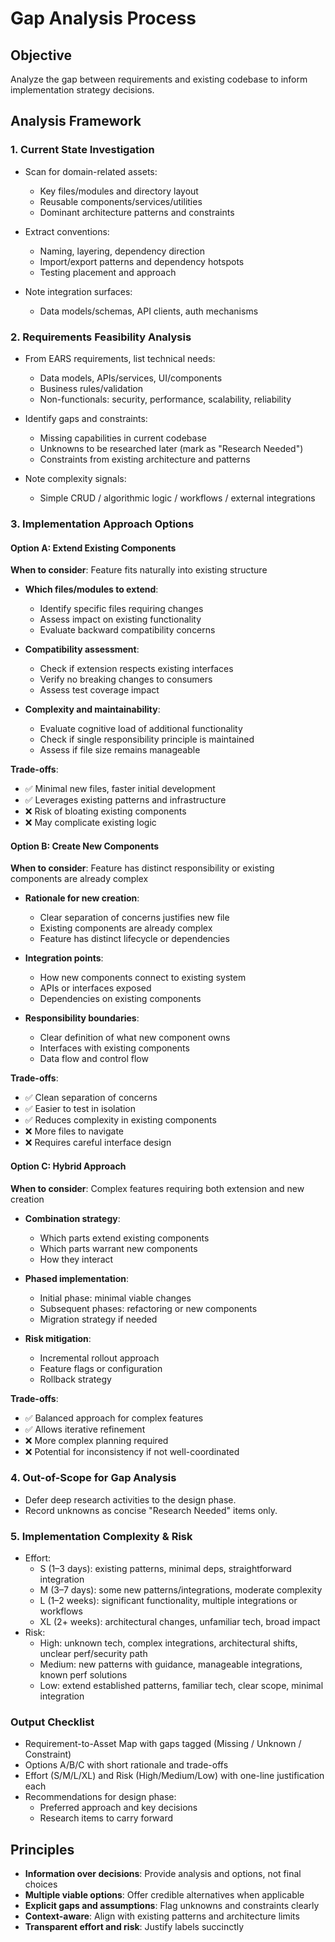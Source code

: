 # Gap Analysis Process

## Objective

Analyze the gap between requirements and existing codebase to inform implementation strategy decisions.

## Analysis Framework

### 1. Current State Investigation

- Scan for domain-related assets:
  - Key files/modules and directory layout
  - Reusable components/services/utilities
  - Dominant architecture patterns and constraints

- Extract conventions:
  - Naming, layering, dependency direction
  - Import/export patterns and dependency hotspots
  - Testing placement and approach

- Note integration surfaces:
  - Data models/schemas, API clients, auth mechanisms

### 2. Requirements Feasibility Analysis

- From EARS requirements, list technical needs:
  - Data models, APIs/services, UI/components
  - Business rules/validation
  - Non-functionals: security, performance, scalability, reliability

- Identify gaps and constraints:
  - Missing capabilities in current codebase
  - Unknowns to be researched later (mark as "Research Needed")
  - Constraints from existing architecture and patterns

- Note complexity signals:
  - Simple CRUD / algorithmic logic / workflows / external integrations

### 3. Implementation Approach Options

#### Option A: Extend Existing Components

**When to consider**: Feature fits naturally into existing structure

- **Which files/modules to extend**:
  - Identify specific files requiring changes
  - Assess impact on existing functionality
  - Evaluate backward compatibility concerns

- **Compatibility assessment**:
  - Check if extension respects existing interfaces
  - Verify no breaking changes to consumers
  - Assess test coverage impact

- **Complexity and maintainability**:
  - Evaluate cognitive load of additional functionality
  - Check if single responsibility principle is maintained
  - Assess if file size remains manageable

**Trade-offs**:

- ✅ Minimal new files, faster initial development
- ✅ Leverages existing patterns and infrastructure
- ❌ Risk of bloating existing components
- ❌ May complicate existing logic

#### Option B: Create New Components

**When to consider**: Feature has distinct responsibility or existing components are already complex

- **Rationale for new creation**:
  - Clear separation of concerns justifies new file
  - Existing components are already complex
  - Feature has distinct lifecycle or dependencies

- **Integration points**:
  - How new components connect to existing system
  - APIs or interfaces exposed
  - Dependencies on existing components

- **Responsibility boundaries**:
  - Clear definition of what new component owns
  - Interfaces with existing components
  - Data flow and control flow

**Trade-offs**:

- ✅ Clean separation of concerns
- ✅ Easier to test in isolation
- ✅ Reduces complexity in existing components
- ❌ More files to navigate
- ❌ Requires careful interface design

#### Option C: Hybrid Approach

**When to consider**: Complex features requiring both extension and new creation

- **Combination strategy**:
  - Which parts extend existing components
  - Which parts warrant new components
  - How they interact

- **Phased implementation**:
  - Initial phase: minimal viable changes
  - Subsequent phases: refactoring or new components
  - Migration strategy if needed

- **Risk mitigation**:
  - Incremental rollout approach
  - Feature flags or configuration
  - Rollback strategy

**Trade-offs**:

- ✅ Balanced approach for complex features
- ✅ Allows iterative refinement
- ❌ More complex planning required
- ❌ Potential for inconsistency if not well-coordinated

### 4. Out-of-Scope for Gap Analysis

- Defer deep research activities to the design phase.
- Record unknowns as concise "Research Needed" items only.

### 5. Implementation Complexity & Risk

- Effort:
  - S (1–3 days): existing patterns, minimal deps, straightforward integration
  - M (3–7 days): some new patterns/integrations, moderate complexity
  - L (1–2 weeks): significant functionality, multiple integrations or workflows
  - XL (2+ weeks): architectural changes, unfamiliar tech, broad impact
- Risk:
  - High: unknown tech, complex integrations, architectural shifts, unclear perf/security path
  - Medium: new patterns with guidance, manageable integrations, known perf solutions
  - Low: extend established patterns, familiar tech, clear scope, minimal integration

### Output Checklist

- Requirement-to-Asset Map with gaps tagged (Missing / Unknown / Constraint)
- Options A/B/C with short rationale and trade-offs
- Effort (S/M/L/XL) and Risk (High/Medium/Low) with one-line justification each
- Recommendations for design phase:
  - Preferred approach and key decisions
  - Research items to carry forward

## Principles

- **Information over decisions**: Provide analysis and options, not final choices
- **Multiple viable options**: Offer credible alternatives when applicable
- **Explicit gaps and assumptions**: Flag unknowns and constraints clearly
- **Context-aware**: Align with existing patterns and architecture limits
- **Transparent effort and risk**: Justify labels succinctly
